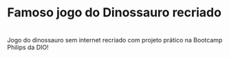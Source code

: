 # Famoso jogo do Dinossauro recriado

#

Jogo do dinossauro sem internet recriado com projeto prático na Bootcamp Philips da DIO!

